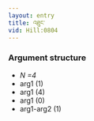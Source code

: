 ```yaml
---
layout: entry
title: འཐུང་
vid: Hill:0804
---
```

### Argument structure
* _N =4_
* arg1 (1)
* arg1 (4)
* arg1 (0)
* arg1-arg2 (1)
